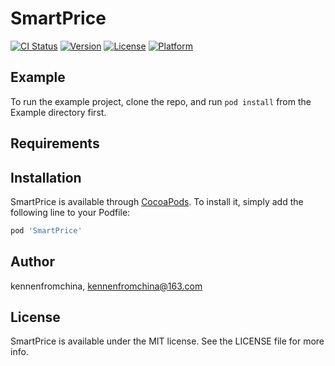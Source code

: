 # SmartPrice

[![CI Status](https://img.shields.io/travis/kennenfromchina/SmartPrice.svg?style=flat)](https://travis-ci.org/kennenfromchina/SmartPrice)
[![Version](https://img.shields.io/cocoapods/v/SmartPrice.svg?style=flat)](https://cocoapods.org/pods/SmartPrice)
[![License](https://img.shields.io/cocoapods/l/SmartPrice.svg?style=flat)](https://cocoapods.org/pods/SmartPrice)
[![Platform](https://img.shields.io/cocoapods/p/SmartPrice.svg?style=flat)](https://cocoapods.org/pods/SmartPrice)

## Example

To run the example project, clone the repo, and run `pod install` from the Example directory first.

## Requirements

## Installation

SmartPrice is available through [CocoaPods](https://cocoapods.org). To install
it, simply add the following line to your Podfile:

```ruby
pod 'SmartPrice'
```

## Author

kennenfromchina, kennenfromchina@163.com

## License

SmartPrice is available under the MIT license. See the LICENSE file for more info.
